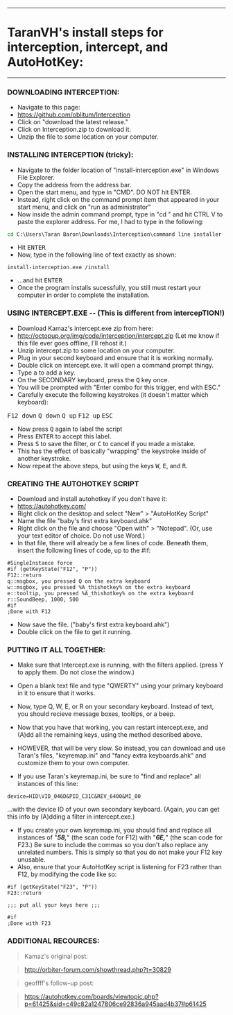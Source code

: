 --------------------------------------------------------------------
# TaranVH's install steps for interception, intercept, and AutoHotKey:
--------------------------------------------------------------------

### DOWNLOADING INTERCEPTION:
- Navigate to this page:
- https://github.com/oblitum/Interception
- Click on "download the latest release."
- Click on Interception.zip to download it.
- Unzip the file to some location on your computer.


### INSTALLING INTERCEPTION (tricky):
- Navigate to the folder location of "install-interception.exe" in Windows File Explorer.
- Copy the address from the address bar.
- Open the start menu, and type in "CMD". DO NOT hit ENTER.
- Instead, right click on the command prompt item that appeared in your start menu, and click on "run as administrator"
- Now inside the admin command prompt, type in "cd " and hit CTRL V to paste the explorer address. For me, I had to type in the following:
```cmd
cd C:\Users\Taran Baron\Downloads\Interception\command line installer
```
- Hit <kbd>ENTER</kbd>
- Now, type in the following line of text exactly as shown:
```
install-interception.exe /install
```
- ...and hit <kbd>ENTER</kbd>
- Once the program installs sucessfully, you still must restart your computer in order to complete the installation.


### USING INTERCEPT.EXE -- (This is different from intercepTION!)
- Download Kamaz's intercept.exe zip from here:
- http://octopup.org/img/code/interception/intercept.zip
	(Let me know if this file ever goes offline, I'll rehost it.)
- Unzip intercept.zip to some location on your computer.
- Plug in your second keyboard and ensure that it is working normally.
- Double click on intercept.exe. It will open a command prompt thingy.
- Type <kbd>a</kbd> to add a key.
- On the SECONDARY keyboard, press the <kbd>Q</kbd> key once.
- You will be prompted with "Enter combo for this trigger, end with ESC."
- Carefully execute the following keystrokes (it doesn't matter which keyboard):

<kbd>F12 down</kbd>
<kbd>Q down</kbd>
<kbd>Q up</kbd>
<kbd>F12 up</kbd>
<kbd>ESC</kbd>

- Now press <kbd>Q</kbd> again to label the script
- Press <kbd>ENTER</kbd> to accept this label.
- Press <kbd>S</kbd> to save the filter, or <kbd>C</kbd> to cancel if you made a mistake.
- This has the effect of basically "wrapping" the keystroke inside of another keystroke.
- Now repeat the above steps, but using the keys <kbd>W</kbd>, <kbd>E</kbd>, and <kbd>R</kbd>.



### CREATING THE AUTOHOTKEY SCRIPT
- Download and install autohotkey if you don't have it:
- https://autohotkey.com/
- Right click on the desktop and select "New" > "AutoHotKey Script"
- Name the file "baby's first extra keyboard.ahk"
- Right click on the file and choose "Open with" > "Notepad". (Or, use your text editor of choice. Do not use Word.)
- In that file, there will already be a few lines of code. Beneath them, insert the following lines of code, up to the #if:
```
#SingleInstance force
#if (getKeyState("F12", "P"))
F12::return
q::msgbox, you pressed Q on the extra keyboard
w::msgbox, you pressed %A_thishotkey% on the extra keyboard
e::tooltip, you pressed %A_thishotkey% on the extra keyboard
r::SoundBeep, 1000, 500
#if
;Done with F12
```
- Now save the file. ("baby's first extra keyboard.ahk")
- Double click on the file to get it running.


### PUTTING IT ALL TOGETHER:

- Make sure that Intercept.exe is running, with the filters applied. (press Y to apply them. Do not close the window.)
- Open a blank text file and type "QWERTY" using your primary keyboard in it to ensure that it works.
- Now, type Q, W, E, or R on your secondary keyboard. Instead of text, you should recieve message boxes, tooltips, or a beep.
- Now that you have that working, you can restart intercept.exe, and (A)dd all the remaining keys, using the method described above.
- HOWEVER, that will be very slow. So instead, you can download and use Taran's files, "keyremap.ini" and "fancy extra keyboards.ahk" and customize them to your own computer.


- If you use Taran's keyremap.ini, be sure to "find and replace" all instances of this line:
```
device=HID\VID_046D&PID_C31C&REV_6400&MI_00
```
...with the device ID of your own secondary keyboard. (Again, you can get this info by (A)dding a filter in intercept.exe.)

- If you create your own keyremap.ini, you should find and replace all instances of "***58,***" (the scan code for F12) with "***6E,***" (the scan code for F23.) Be sure to include the commas so you don't also replace any unrelated numbers. This is simply so that you do not make your F12 key unusable.
- Also, ensure that your AutoHotKey script is listening for F23 rather than F12, by modifying the code like so:
```
#if (getKeyState("F23", "P"))
F23::return

;;; put all your keys here ;;;

#if
;Done with F23
```





### ADDITIONAL RECOURCES:
> Kamaz's original post:

> http://orbiter-forum.com/showthread.php?t=30829

> geoffff's follow-up post:

> https://autohotkey.com/boards/viewtopic.php?p=61425&sid=c49c82a1247806ce92836a945aad4b37#p61425



